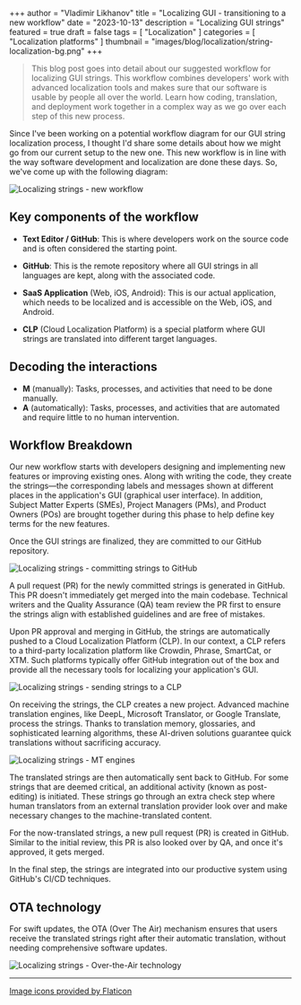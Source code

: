 +++
author = "Vladimir Likhanov"
title = "Localizing GUI - transitioning to a new workflow"
date = "2023-10-13"
description = "Localizing GUI strings"
featured = true
draft = false
tags = [
    "Localization"
]
categories = [
    "Localization platforms"
]
thumbnail = "images/blog/localization/string-localization-bg.png"
+++

> This blog post goes into detail about our suggested workflow for localizing GUI strings. This
workflow combines developers' work with advanced localization tools and makes sure that our
software is usable by people all over the world. Learn how coding, translation, and deployment
work together in a complex way as we go over each step of this new process.

Since I've been working on a potential workflow diagram for our GUI string localization process,
I thought I'd share some details about how we might go from our current setup to the new one. This
new workflow is in line with the way software development and localization are done these days. So,
we've come up with the following diagram:

![Localizing strings - new workflow](/images/blog/localization/string-localization-new-workflow.png)

## Key components of the workflow

* **Text Editor / GitHub**: This is where developers work on the source code and is often considered the starting
point.
* **GitHub**: This is the remote repository where all GUI strings in all languages are kept, along with the
associated code.
* **SaaS Application** (Web, iOS, Android): This is our actual application, which needs to be localized and is
accessible on the Web, iOS, and Android.

* **CLP** (Cloud Localization Platform) is a special platform where GUI strings are translated into different
target languages.

## Decoding the interactions

* **M** (manually): Tasks, processes, and activities that need to be done manually.
* **A** (automatically): Tasks, processes, and activities that are automated and require little to no human intervention.

## Workflow Breakdown

Our new workflow starts with developers designing and implementing new features or improving existing ones. Along with writing
the code, they create the strings—the corresponding labels and messages shown at different places in the application's GUI
(graphical user interface). In addition, Subject Matter Experts (SMEs), Project Managers (PMs), and Product Owners (POs) are
brought together during this phase to help define key terms for the new features.

Once the GUI strings are finalized, they are committed to our GitHub repository.

![Localizing strings - committing strings to GitHub](/images/blog/localization/string-localization-commit-to-GitHub.png)

A pull request (PR) for the newly committed strings is generated in GitHub. This PR doesn't immediately get merged into the main codebase. Technical writers and the Quality Assurance (QA) team review the PR first to ensure the strings align with established guidelines and are free of mistakes.

Upon PR approval and merging in GitHub, the strings are automatically pushed to a Cloud Localization Platform (CLP). In our context, a CLP refers to a third-party localization platform like Crowdin, Phrase, SmartCat, or XTM. Such platforms typically offer GitHub integration out of the box and provide all the necessary tools for localizing your application's GUI.

![Localizing strings - sending strings to a CLP](/images/blog/localization/string-localization-GitHub-to-CLP.png)

On receiving the strings, the CLP creates a new project. Advanced machine translation engines, like DeepL, Microsoft Translator, or Google Translate, process the strings. Thanks to translation memory, glossaries, and sophisticated learning algorithms, these AI-driven solutions guarantee quick translations without sacrificing accuracy.

![Localizing strings - MT engines](/images/blog/localization/string-localization-MT-engines.png)

The translated strings are then automatically sent back to GitHub. For some strings that are deemed critical, an additional activity (known as post-editing) is initiated. These strings go through an extra check step where human translators from an external translation provider look over and make necessary changes to the machine-translated content.

For the now-translated strings, a new pull request (PR) is created in GitHub. Similar to the initial review, this PR is also looked over by QA, and once it's approved, it gets merged.

In the final step, the strings are integrated into our productive system using GitHub's CI/CD techniques.

## OTA technology

For swift updates, the OTA (Over The Air) mechanism ensures that users receive the translated strings right after their automatic translation, without needing comprehensive software updates.

![Localizing strings - Over-the-Air technology](/images/blog/localization/string-localization-ota.png)

---

<a href="https://www.flaticon.com/">Image icons provided by Flaticon</a>
